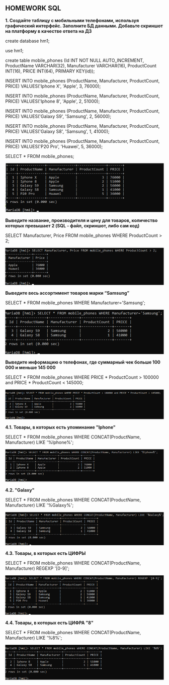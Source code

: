 ﻿## HOMEWORK SQL
 
**1.	Создайте таблицу с мобильными телефонами, используя графический интерфейс. Заполните БД данными. Добавьте скриншот на платформу в качестве ответа на ДЗ**

create database hm1;

use hm1;

create table mobile_phones (Id INT NOT NULL AUTO_INCREMENT, ProductName VARCHAR(32), Manufacturer VARCHAR(16), ProductCount INT(16), PRICE INT(64), PRIMARY KEY(id));

INSERT INTO mobile_phones (ProductName, Manufacturer, ProductCount, PRICE) VALUES('Iphone X', 'Apple', 3, 76000);

INSERT INTO mobile_phones (ProductName, Manufacturer, ProductCount, PRICE) VALUES('Iphone 8', 'Apple', 2, 51000);

INSERT INTO mobile_phones (ProductName, Manufacturer, ProductCount, PRICE) VALUES('Galaxy S9', 'Samsung', 2, 56000);

INSERT INTO mobile_phones (ProductName, Manufacturer, ProductCount, PRICE) VALUES('Galaxy S8', 'Samsung', 1, 41000);

INSERT INTO mobile_phones (ProductName, Manufacturer, ProductCount, PRICE) VALUES('P20 Pro', 'Huawei', 5, 36000); 

SELECT * FROM mobile_phones;

![me](https://github.com/see1234/sql/blob/main/hm1/Screenshot_1.png)

**Выведите название, производителя и цену для товаров, количество которых превышает 2 (SQL - файл, скриншот, либо сам код)**

SELECT Manufacturer, Price FROM mobile_phones WHERE ProductCount > 2;

![me](https://github.com/see1234/sql/blob/main/hm1/Screenshot_2.png)

**Выведите весь ассортимент товаров марки “Samsung”**

SELECT * FROM mobile_phones WHERE Manufacturer='Samsung';

![me](https://github.com/see1234/sql/blob/main/hm1/Screenshot_3.png)

**Выведите информацию о телефонах, где суммарный чек больше 100 000 и меньше 145 000**

SELECT * FROM mobile_phones WHERE PRICE * ProductCount > 100000 and PRICE * ProductCount < 145000; 

![me](https://github.com/see1234/sql/blob/main/hm1/Screenshot_4.png)

**4.1. Товары, в которых есть упоминание "Iphone"**

SELECT * FROM mobile_phones WHERE CONCAT(ProductName, Manufacturer) LIKE '%Iphone%';

![me](https://github.com/see1234/sql/blob/main/hm1/Screenshot_5.png)

**4.2. "Galaxy"**

SELECT * FROM mobile_phones WHERE CONCAT(ProductName, Manufacturer) LIKE '%Galaxy%';

![me](https://github.com/see1234/sql/blob/main/hm1/Screenshot_6.png)

**4.3.  Товары, в которых есть ЦИФРЫ**

SELECT * FROM mobile_phones WHERE CONCAT(ProductName, Manufacturer) REGEXP '[0-9]';

![me](https://github.com/see1234/sql/blob/main/hm1/Screenshot_7.png)

**4.4.  Товары, в которых есть ЦИФРА "8"**

SELECT * FROM mobile_phones WHERE CONCAT(ProductName, Manufacturer) LIKE '%8%';

![me](https://github.com/see1234/sql/blob/main/hm1/Screenshot_8.png)
